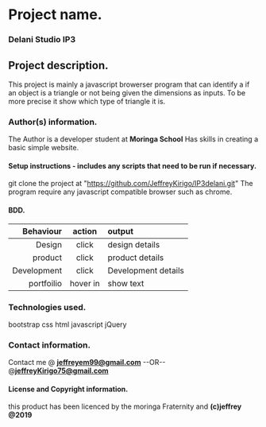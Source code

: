 # Project name.
### Delani Studio IP3
##  Project description.
This project is mainly a javascript browerser program that can identify a if an object is a triangle or not being given the dimensions as inputs. To be more precise it show which type of triangle it is.
### Author(s) information.
The Author is a developer student at **Moringa School**
Has skills in creating a basic simple website.

####  Setup instructions - includes any scripts that need to be run if necessary.
git clone the project at "https://github.com/JeffreyKirigo/IP3delani.git"
The program require any javascript compatible browser such as chrome.
####  BDD.

|Behaviour                  | action   | output            |
|--------------------------:|:-----------:|:--------------------
|Design            | click    |design details      
|product  |click        | product details
|Development| click| Development details
|portfoilio| hover in | show text  
  
### Technologies used.
bootstrap
css
html
javascript
jQuery
### Contact information.
Contact me @ **jeffreyem99@gmail.com**
--OR--
@**jeffreyKirigo75@gmail.com**
####  License and Copyright information.
this product has been licenced by the moringa Fraternity and 
**(c)jeffrey @2019**
